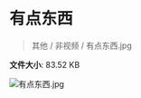 # 有点东西

> 其他 / 非视频 / 有点东西.jpg

**文件大小**: 83.52 KB

<img src="https://file.hsyhx.top/video/其他/非视频/有点东西.jpg"  alt="有点东西.jpg" />